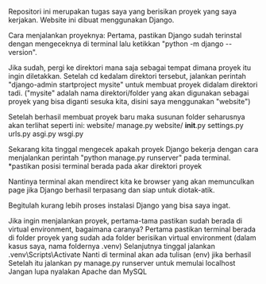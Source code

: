 Repositori ini merupakan tugas saya yang berisikan proyek yang saya kerjakan. Website ini dibuat menggunakan Django.

Cara menjalankan proyeknya:
Pertama, pastikan Django sudah terinstal dengan mengeceknya di terminal lalu ketikkan "python -m django --version".

Jika sudah, pergi ke direktori mana saja sebagai tempat dimana proyek itu ingin diletakkan. Setelah cd kedalam direktori tersebut, jalankan perintah "django-admin startproject mysite" untuk membuat proyek didalam direktori tadi. ("mysite" adalah nama direktori/folder yang akan digunakan sebagai proyek yang bisa diganti sesuka kita, disini saya menggunakan "website")

Setelah berhasil membuat proyek baru maka susunan folder seharusnya akan terlihat seperti ini:
website/
    manage.py
    website/
        __init__.py
        settings.py
        urls.py
        asgi.py
        wsgi.py

Sekarang kita tinggal mengecek apakah proyek Django bekerja dengan cara menjalankan perintah "python manage.py runserver" pada terminal. *pastikan posisi terminal berada pada akar direktori proyek

Nantinya terminal akan mendirect kita ke browser yang akan memunculkan page jika Django berhasil terpasang dan siap untuk diotak-atik.

Begitulah kurang lebih proses instalasi Django yang bisa saya ingat.



Jika ingin menjalankan proyek, pertama-tama pastikan sudah berada di virtual environment, bagaimana caranya?
Pertama pastikan terminal berada di folder proyek yang sudah ada folder berisikan virtual environment (dalam kasus saya, nama foldernya .venv)
Selanjutnya tinggal jalankan .venv\Scripts\Activate
Nanti di terminal akan ada tulisan (env) jika berhasil
Setelah itu jalankan py manage.py runserver untuk memulai localhost
Jangan lupa nyalakan Apache dan MySQL